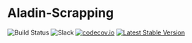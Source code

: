 # Aladin-Scrapping

![Build Status](https://travis-ci.org/watson-developer-cloud/python-sdk.svg)
![Slack](https://wdc-slack-inviter.mybluemix.net/badge.svg)
[![codecov.io](https://codecov.io/github/watson-developer-cloud/python-sdk/coverage.svg?branch=master)](https://codecov.io/github/watson-developer-cloud/python-sdk?branch=master)
[![Latest Stable Version](https://img.shields.io/pypi/v/watson-developer-cloud.svg)](https://pypi.python.org/pypi/watson-developer-cloud)

